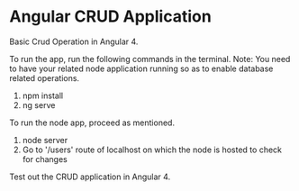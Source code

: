 # Angular CRUD Application

Basic Crud Operation in Angular 4.

To run the app, run the following commands in the terminal. 
Note: You need to have your related node application running so as to enable database related operations.
1. npm install
2. ng serve

To run the node app, proceed as mentioned.
1. node server
2. Go to '/users' route of localhost on which the node is hosted to check for changes

Test out the CRUD application in Angular 4.

